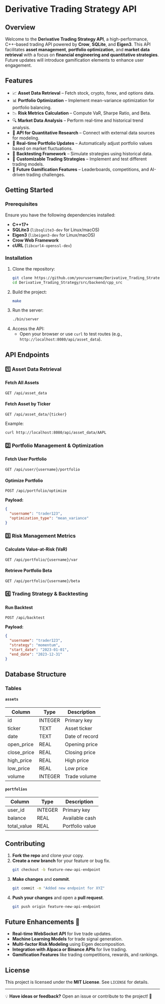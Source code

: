 # Derivative Trading Strategy API

## Overview
Welcome to the **Derivative Trading Strategy API**, a high-performance, C++-based trading API powered by **Crow**, **SQLite**, and **Eigen3**. This API facilitates **asset management**, **portfolio optimization**, and **market data retrieval** with a focus on **financial engineering and quantitative strategies**. Future updates will introduce gamification elements to enhance user engagement.

## Features
- 📈 **Asset Data Retrieval** – Fetch stock, crypto, forex, and options data.
- 📊 **Portfolio Optimization** – Implement mean-variance optimization for portfolio balancing.
- 📉 **Risk Metrics Calculation** – Compute VaR, Sharpe Ratio, and Beta.
- 🔍 **Market Data Analysis** – Perform real-time and historical trend analysis.
- 📡 **API for Quantitative Research** – Connect with external data sources for modeling.
- 🔄 **Real-time Portfolio Updates** – Automatically adjust portfolio values based on market fluctuations.
- 📡 **Backtesting Framework** – Simulate strategies using historical data.
- 🎯 **Customizable Trading Strategies** – Implement and test different trading models.
- 🚀 **Future Gamification Features** – Leaderboards, competitions, and AI-driven trading challenges.

## Getting Started
### Prerequisites
Ensure you have the following dependencies installed:
- **C++17+**
- **SQLite3** (`libsqlite3-dev` for Linux/macOS)
- **Eigen3** (`libeigen3-dev` for Linux/macOS)
- **Crow Web Framework**
- **cURL** (`libcurl4-openssl-dev`)

### Installation
1. Clone the repository:
   ```sh
   git clone https://github.com/yourusername/Derivative_Trading_Strategy.git
   cd Derivative_Trading_Strategy/src/backend/cpp_src
   ```
2. Build the project:
   ```sh
   make
   ```
3. Run the server:
   ```sh
   ./bin/server
   ```
4. Access the API:
   - Open your browser or use `curl` to test routes (e.g., `http://localhost:8080/api/asset_data`).

## API Endpoints
### **1️⃣ Asset Data Retrieval**
#### **Fetch All Assets**
```http
GET /api/asset_data
```
#### **Fetch Asset by Ticker**
```http
GET /api/asset_data/{ticker}
```
Example:
```sh
curl http://localhost:8080/api/asset_data/AAPL
```

### **2️⃣ Portfolio Management & Optimization**
#### **Fetch User Portfolio**
```http
GET /api/user/{username}/portfolio
```
#### **Optimize Portfolio**
```http
POST /api/portfolio/optimize
```
**Payload:**
```json
{
  "username": "trader123",
  "optimization_type": "mean_variance"
}
```

### **3️⃣ Risk Management Metrics**
#### **Calculate Value-at-Risk (VaR)**
```http
GET /api/portfolio/{username}/var
```
#### **Retrieve Portfolio Beta**
```http
GET /api/portfolio/{username}/beta
```

### **4️⃣ Trading Strategy & Backtesting**
#### **Run Backtest**
```http
POST /api/backtest
```
**Payload:**
```json
{
  "username": "trader123",
  "strategy": "momentum",
  "start_date": "2023-01-01",
  "end_date": "2023-12-31"
}
```

## Database Structure
### **Tables**
#### `assets`
| Column | Type | Description |
|--------|------|-------------|
| id | INTEGER | Primary key |
| ticker | TEXT | Asset ticker |
| date | TEXT | Date of record |
| open_price | REAL | Opening price |
| close_price | REAL | Closing price |
| high_price | REAL | High price |
| low_price | REAL | Low price |
| volume | INTEGER | Trade volume |

#### `portfolios`
| Column | Type | Description |
|--------|------|-------------|
| user_id | INTEGER | Primary key |
| balance | REAL | Available cash |
| total_value | REAL | Portfolio value |

## Contributing
1. **Fork the repo** and clone your copy.
2. **Create a new branch** for your feature or bug fix.
   ```sh
   git checkout -b feature-new-api-endpoint
   ```
3. **Make changes** and **commit**.
   ```sh
   git commit -m "Added new endpoint for XYZ"
   ```
4. **Push your changes** and open a **pull request**.
   ```sh
   git push origin feature-new-api-endpoint
   ```

## Future Enhancements 🚀
- **Real-time WebSocket API** for live trade updates.
- **Machine Learning Models** for trade signal generation.
- **Multi-factor Risk Modeling** using Eigen decomposition.
- **Integration with Alpaca or Binance APIs** for live trading.
- **Gamification Features** like trading competitions, rewards, and rankings.

## License
This project is licensed under the **MIT License**. See `LICENSE` for details.

---
💡 **Have ideas or feedback?** Open an issue or contribute to the project! 🚀

